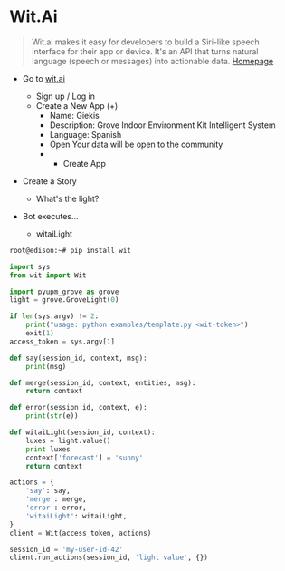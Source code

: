 # Wit.Ai

> Wit.ai makes it easy for developers to build a Siri-like speech interface for their app or device. It's an API that turns natural language (speech or messages) into actionable data. [Homepage]()

- Go to [wit.ai](https://wit.ai/)
  - Sign up / Log in
  - Create a New App (+)
    - Name: Giekis
    - Description: Grove Indoor Environment Kit Intelligent System
    - Language: Spanish
    - Open Your data will be open to the community
    - + Create App

- Create a Story 
  - What's the light?

- Bot executes...
  - witaiLight

```sh
root@edison:~# pip install wit
```

```python
import sys
from wit import Wit

import pyupm_grove as grove
light = grove.GroveLight(0)

if len(sys.argv) != 2:
    print("usage: python examples/template.py <wit-token>")
    exit(1)
access_token = sys.argv[1]

def say(session_id, context, msg):
    print(msg)

def merge(session_id, context, entities, msg):
    return context

def error(session_id, context, e):
    print(str(e))

def witaiLight(session_id, context):
    luxes = light.value()
    print luxes    
    context['forecast'] = 'sunny'
    return context

actions = {
    'say': say,
    'merge': merge,
    'error': error,
    'witaiLight': witaiLight,
}
client = Wit(access_token, actions)

session_id = 'my-user-id-42'
client.run_actions(session_id, 'light value', {})
```
